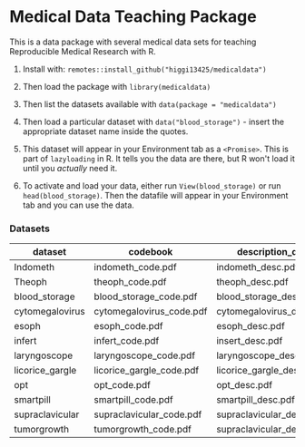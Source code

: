 # Medical Data Teaching Package

This is a data package with several medical data sets for teaching Reproducible Medical Research with R. 

1. Install with: `remotes::install_github("higgi13425/medicaldata")`    

2. Then load the package with `library(medicaldata)`    

3. Then list the datasets available with `data(package = "medicaldata")`    

4. Then load a particular dataset with `data("blood_storage")` - insert the appropriate dataset name inside the quotes.

5. This dataset will appear in your Environment tab as a `<Promise>`. This is part of `lazyloading` in R. It tells you the data are there, but R won't load it until you _actually_ need it.

6. To activate and load your data, either run `View(blood_storage)` or run `head(blood_storage)`. Then the datafile will appear in your Environment tab and you can use the data.

### Datasets
| dataset         | codebook                 | description_doc          |
|-----------------|--------------------------|--------------------------|
| Indometh        | indometh_code.pdf        | indometh_desc.pdf        |
| Theoph          | theoph_code.pdf          | theoph_desc.pdf          |
| blood_storage   | blood_storage_code.pdf   | blood_storage_desc.pdf   |
| cytomegalovirus | cytomegalovirus_code.pdf | cytomegalovirus_desc.pdf |
| esoph           | esoph_code.pdf           | esoph_desc.pdf           |
| infert          | infert_code.pdf          | insert_desc.pdf          |
| laryngoscope    | laryngoscope_code.pdf    | laryngoscope_desc.pdf    |
| licorice_gargle | licorice_gargle_code.pdf | licorice_gargle_desc.pdf |
| opt             | opt_code.pdf             | opt_desc.pdf             |
| smartpill       | smartpill_code.pdf       | smartpill_desc.pdf       |
| supraclavicular | supraclavicular_code.pdf | supraclavicular_desc.pdf |
| tumorgrowth     | tumorgrowth_code.pdf     | supraclavicular_desc.pdf |
